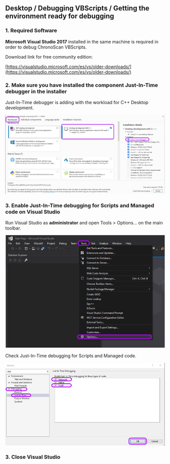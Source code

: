 
## Desktop / Debugging VBScripts / Getting the environment ready for debugging

### 1. Required Software

**Microsoft Visual Studio 2017** installed in the same machine is required in order to debug ChronoScan VBScripts.

Download link for free community edition:  

[https://visualstudio.microsoft.com/es/vs/older-downloads/](https://visualstudio.microsoft.com/es/vs/older-downloads/)

### 2. Make sure you have installed the component Just-In-Time debugger in the installer

Just-In-Time debugger is adding with the workload for C++ Desktop development.
  
<img src="./_images_/debugging/vscomunnitygitcpp.jpg" width="620" height="auto">

### 3. Enable Just-In-Time debugging for Scripts and Managed code on Visual Studio

Run Visual Studio as **administrator** and open Tools > Options... on the main toolbar.

<img src="./_images_/debugging/vs2017_tool_debug.png" width="620" height="auto">

Check Just-In-Time debugging for Scripts and Managed code.

<img src="./_images_/debugging/justin.jpg" width="620" height="auto">

### 3. Close Visual Studio
